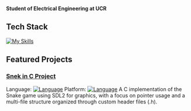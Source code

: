 **Student of Electrical Engineering at UCR**

## Tech Stack
[![My Skills](https://skillicons.dev/icons?i=github,latex,c,bash,anaconda,matlab,py,vim,vscode,linux&theme=dark)](https://skillicons.dev)

## Featured Projects
### [Snek in C Project]([https://github.com/tu-usuario/repo](https://github.com/MavrosAilouros/Snake-in-C-project))
Language: [![Language](https://skillicons.dev/icons?i=c&theme=dark)](https://skillicons.dev)
Platform: [![Language](https://skillicons.dev/icons?i=linux&theme=dark)](https://skillicons.dev)
A C implementation of the Snake game using SDL2 for graphics, with a focus on pointer usage and a multi-file structure organized through custom header files (.h).

